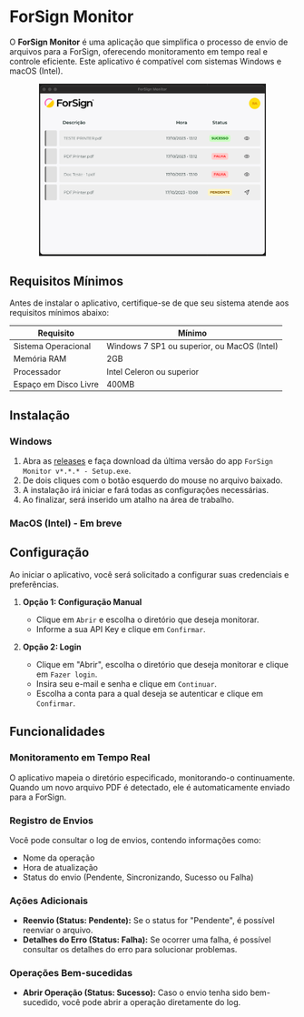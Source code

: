 # ForSign Monitor

O **ForSign Monitor** é uma aplicação que simplifica o processo de envio de arquivos para a ForSign, oferecendo monitoramento em tempo real e controle eficiente. Este aplicativo é compatível com sistemas Windows e macOS (Intel).

<p align="center">
    <img src="./screenshot.png" width="400" />
</p>


## Requisitos Mínimos

Antes de instalar o aplicativo, certifique-se de que seu sistema atende aos requisitos mínimos abaixo:

| Requisito                  | Mínimo                                      |
| -------------------------- | ------------------------------------------- |
| Sistema Operacional        | Windows 7 SP1 ou superior, ou MacOS (Intel) |
| Memória RAM                | 2GB                                         |
| Processador                | Intel Celeron ou superior                   |
| Espaço em Disco Livre      | 400MB                                       |

## Instalação

### Windows

1. Abra as [releases](https://github.com/forsign-digital/forsign-monitor/releases/latest) e faça download da última versão do app `ForSign Monitor v*.*.* - Setup.exe`.
2. De dois cliques com o botão esquerdo do mouse no arquivo baixado.
3. A instalação irá iniciar e fará todas as configurações necessárias.
4. Ao finalizar, será inserido um atalho na área de trabalho.

### MacOS (Intel) - Em breve

## Configuração

Ao iniciar o aplicativo, você será solicitado a configurar suas credenciais e preferências.

1. **Opção 1: Configuração Manual**
    - Clique em `Abrir` e escolha o diretório que deseja monitorar. 
    - Informe a sua API Key e clique em `Confirmar`. 
    

2. **Opção 2: Login**
    - Clique em "Abrir", escolha o diretório que deseja monitorar e clique em `Fazer login`. 
    - Insira seu e-mail e senha e clique em `Continuar`. 
    - Escolha a conta para a qual deseja se autenticar e clique em `Confirmar`.

## Funcionalidades

### Monitoramento em Tempo Real

O aplicativo mapeia o diretório especificado, monitorando-o continuamente. Quando um novo arquivo PDF é detectado, ele é automaticamente enviado para a ForSign.

### Registro de Envios

Você pode consultar o log de envios, contendo informações como:
- Nome da operação
- Hora de atualização
- Status do envio (Pendente, Sincronizando, Sucesso ou Falha)

### Ações Adicionais

- **Reenvio (Status: Pendente):** Se o status for "Pendente", é possível reenviar o arquivo.
- **Detalhes do Erro (Status: Falha):** Se ocorrer uma falha, é possível consultar os detalhes do erro para solucionar problemas.

### Operações Bem-sucedidas

- **Abrir Operação (Status: Sucesso):** Caso o envio tenha sido bem-sucedido, você pode abrir a operação diretamente do log.
